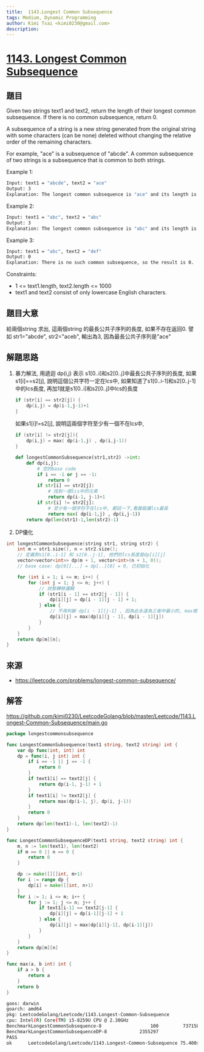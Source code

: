 ```yaml
---
title:  1143.Longest Common Subsequence
tags: Medium, Dynamic Programming
author: Kimi Tsai <kimi0230@gmail.com>
description:
---
```

# [1143. Longest Common Subsequence](https://leetcode.com/problems/longest-common-subsequence/)

## 題目
Given two strings text1 and text2, return the length of their longest common subsequence. If there is no common subsequence, return 0.

A subsequence of a string is a new string generated from the original string with some characters (can be none) deleted without changing the relative order of the remaining characters.

For example, "ace" is a subsequence of "abcde".
A common subsequence of two strings is a subsequence that is common to both strings.

Example 1:
```sh
Input: text1 = "abcde", text2 = "ace" 
Output: 3  
Explanation: The longest common subsequence is "ace" and its length is 3.
```

Example 2:

```sh
Input: text1 = "abc", text2 = "abc"
Output: 3
Explanation: The longest common subsequence is "abc" and its length is 3.
```

Example 3:

```sh
Input: text1 = "abc", text2 = "def"
Output: 0
Explanation: There is no such common subsequence, so the result is 0.
```

Constraints:

* 1 <= text1.length, text2.length <= 1000
* text1 and text2 consist of only lowercase English characters.

## 題目大意
給兩個string 求出, 這兩個string 的最長公共子序列的長度, 如果不存在返回0.
譬如 str1="abcde", str2="aceb", 輸出為3, 因為最長公共子序列是"ace"

## 解題思路
1. 暴力解法, 用遞迴 dp(i,j) 表示 s1[0..i]和s2[0..j]中最長公共子序列的長度, 
   如果s1[i]==s2[j], 說明這個公共字符一定在lcs中, 如果知道了s1[0..i-1]和s2[0..j-1]中的lcs長度, 再加1就是s1[0..i]和s2[0..j]中lcs的長度
   
    ```go
    if (str[i] == str2[j]) {
        dp(i,j) = dp(i-1,j-1)+1
    }
    ```

    如果s1[i]!=s2[j], 說明這兩個字符至少有一個不在lcs中,
    ```go
    if (str[i] != str2[j]){
        dp(i,j) = max( dp(i-1,j) , dp(i,j-1))
    }
    ```

    ```python
    def longestCommonSubsequence(str1,str2) ->int:
        def dp(i,j):
            # 空的base code
            if i == -1 or j == -1:
                return 0
            if str[i] == str2[j]:
                # 找到一個lcs中的元素
                return dp(i-1, j-1)+1
            if str[i] != str2[j]:
                # 至少有一個字符不在lcs中, 都試一下,看誰能讓lcs最長
                return max( dp(i-1,j) , dp(i,j-1))
        return dp(len(str1)-1,len(str2)-1)
    ```

2. DP優化

```c++
int longestCommonSubsequence(string str1, string str2) {
    int m = str1.size(), n = str2.size();
    // 定義對s1[0..i-1] 和 s2[0..j-1], 他們的lcs長度是dp[i][j]
    vector<vector<int>> dp(m + 1, vector<int>(n + 1, 0));
    // base case: dp[0][...] = dp[..][0] = 0, 已初始化

    for (int i = 1; i <= m; i++) {
        for (int j = 1; j <= n; j++) {
            // 狀態轉移邏輯
            if (str1[i - 1] == str2[j - 1]) {
                dp[i][j] = dp[i - 1][j - 1] + 1;
            } else {
                // 不用判斷 dp[i - 1][j-1] , 因為此永遠為三者中最小的, max根本不可能取到它
                dp[i][j] = max(dp[i][j - 1], dp[i - 1][j])
            }
        }
    }
    return dp[m][n];
}
```

## 來源
* https://leetcode.com/problems/longest-common-subsequence/

## 解答
https://github.com/kimi0230/LeetcodeGolang/blob/master/Leetcode/1143.Longest-Common-Subsequence/main.go

```go
package longestcommonsubsequence

func LongestCommonSubsequence(text1 string, text2 string) int {
	var dp func(int, int) int
	dp = func(i, j int) int {
		if i == -1 || j == -1 {
			return 0
		}
		if text1[i] == text2[j] {
			return dp(i-1, j-1) + 1
		}
		if text1[i] != text2[j] {
			return max(dp(i-1, j), dp(i, j-1))
		}
		return 0
	}
	return dp(len(text1)-1, len(text2)-1)
}

func LongestCommonSubsequenceDP(text1 string, text2 string) int {
	m, n := len(text1), len(text2)
	if m == 0 || n == 0 {
		return 0
	}

	dp := make([][]int, m+1)
	for i := range dp {
		dp[i] = make([]int, n+1)
	}
	for i := 1; i <= m; i++ {
		for j := 1; j <= n; j++ {
			if text1[i-1] == text2[j-1] {
				dp[i][j] = dp[i-1][j-1] + 1
			} else {
				dp[i][j] = max(dp[i][j-1], dp[i-1][j])
			}
		}
	}
	return dp[m][n]
}

func max(a, b int) int {
	if a > b {
		return a
	}
	return b
}

```

```sh
goos: darwin
goarch: amd64
pkg: LeetcodeGolang/Leetcode/1143.Longest-Common-Subsequence
cpu: Intel(R) Core(TM) i5-8259U CPU @ 2.30GHz
BenchmarkLongestCommonSubsequence-8                  100         737158262 ns/op               0 B/op          0 allocs/op
BenchmarkLongestCommonSubsequenceDP-8            2355297               491.3 ns/op           912 B/op          8 allocs/op
PASS
ok      LeetcodeGolang/Leetcode/1143.Longest-Common-Subsequence 75.400s
```